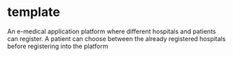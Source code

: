 # template

An e-medical application platform where different hospitals and patients can register.
A patient can choose between the already registered hospitals before registering into the platform


